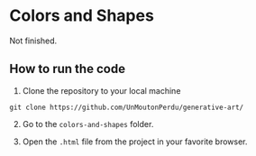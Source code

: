 # Colors and Shapes

Not finished.

## How to run the code 

1. Clone the repository to your local machine
```console
git clone https://github.com/UnMoutonPerdu/generative-art/
```

2. Go to the `colors-and-shapes` folder.

3. Open the `.html` file from the project in your favorite browser.